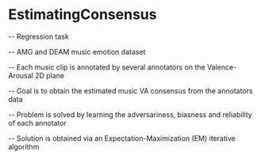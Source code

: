 # EstimatingConsensus

-- Regression task


-- AMG and DEAM music emotion dataset

-- Each music clip is annotated by several annotators on the Valence-Arousal 2D plane

-- Goal is to obtain the estimated music VA consensus from the annotators data

-- Problem is solved by learning the adversariness, biasness and reliability of each annotator

-- Solution is obtained via an Expectation-Maximization (EM) iterative algorithm
